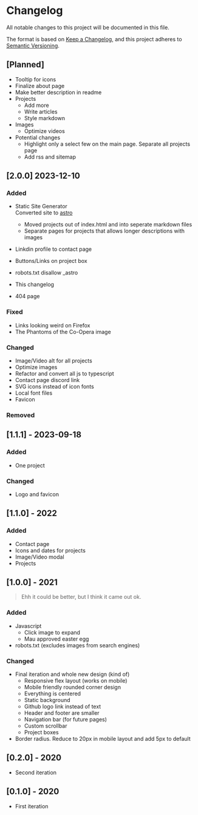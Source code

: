 # Changelog

All notable changes to this project will be documented in this file.

The format is based on [Keep a Changelog](https://keepachangelog.com/en/1.0.0/),
and this project adheres to [Semantic Versioning](https://semver.org/spec/v2.0.0.html).

## [Planned]

- Tooltip for icons
- Finalize about page
- Make better description in readme
- Projects
  - Add more
  - Write articles
  - Style markdown
- Images
  - Optimize videos
- Potential changes
  - Highlight only a select few on the main page. Separate all projects page
  - Add rss and sitemap

## [2.0.0] 2023-12-10

### Added

- Static Site Generator\
  Converted site to [astro](https://astro.build/)

  - Moved projects out of index.html and into seperate markdown files
  - Separate pages for projects that allows longer descriptions with images

- Linkdin profile to contact page
- Buttons/Links on project box
- robots.txt disallow \_astro
- This changelog
- 404 page

### Fixed

- Links looking weird on Firefox
- The Phantoms of the Co-Opera image

### Changed

- Image/Video alt for all projects
- Optimize images
- Refactor and convert all js to typescript
- Contact page discord link
- SVG icons instead of icon fonts
- Local font files
- Favicon

### Removed

## [1.1.1] - 2023-09-18

### Added

- One project

### Changed

- Logo and favicon

## [1.1.0] - 2022

### Added

- Contact page
- Icons and dates for projects
- Image/Video modal
- Projects

## [1.0.0] - 2021

> Ehh it could be better, but I think it came out ok.

### Added

- Javascript
  - Click image to expand
  - Mau approved easter egg
- robots.txt (excludes images from search engines)

### Changed

- Final iteration and whole new design (kind of)
  - Responsive flex layout (works on mobile)
  - Mobile friendly rounded corner design
  - Everything is centered
  - Static background
  - Github logo link instead of text
  - Header and footer are smaller
  - Navigation bar (for future pages)
  - Custom scrollbar
  - Project boxes
- Border radius. Reduce to 20px in mobile layout and add 5px to default

## [0.2.0] - 2020

- Second iteration

## [0.1.0] - 2020

- First iteration
